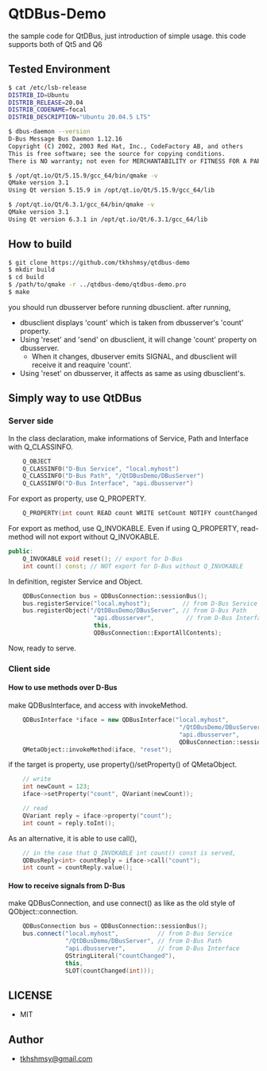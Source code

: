# QtDBus-Demo

the sample code for QtDBus, just introduction of simple usage.
this code supports both of Qt5 and Q6

## Tested Environment
```bash
$ cat /etc/lsb-release 
DISTRIB_ID=Ubuntu
DISTRIB_RELEASE=20.04
DISTRIB_CODENAME=focal
DISTRIB_DESCRIPTION="Ubuntu 20.04.5 LTS"

$ dbus-daemon --version
D-Bus Message Bus Daemon 1.12.16
Copyright (C) 2002, 2003 Red Hat, Inc., CodeFactory AB, and others
This is free software; see the source for copying conditions.
There is NO warranty; not even for MERCHANTABILITY or FITNESS FOR A PARTICULAR PURPOSE.
```

```bash
$ /opt/qt.io/Qt/5.15.9/gcc_64/bin/qmake -v
QMake version 3.1
Using Qt version 5.15.9 in /opt/qt.io/Qt/5.15.9/gcc_64/lib

$ /opt/qt.io/Qt/6.3.1/gcc_64/bin/qmake -v
QMake version 3.1
Using Qt version 6.3.1 in /opt/qt.io/Qt/6.3.1/gcc_64/lib
```

## How to build
```bash
$ git clone https://github.com/tkhshmsy/qtdbus-demo
$ mkdir build
$ cd build
$ /path/to/qmake -r ../qtdbus-demo/qtdbus-demo.pro
$ make
```

you should run dbusserver before running dbusclient.
after running,
* dbusclient displays 'count' which is taken from dbusserver's 'count' property.
* Using 'reset' and 'send' on dbusclient, it will change 'count' property on dbusserver.
  * When it changes, dbuserver emits SIGNAL, and dbusclient will receive it and reaquire 'count'.
* Using 'reset' on dbusserver, it affects as same as using dbusclient's.

## Simply way to use QtDBus
### Server side
In the class declaration,
make informations of Service, Path and Interface with Q_CLASSINFO.
```cpp
    Q_OBJECT
    Q_CLASSINFO("D-Bus Service", "local.myhost")
    Q_CLASSINFO("D-Bus Path", "/QtDBusDemo/DBusServer")
    Q_CLASSINFO("D-Bus Interface", "api.dbusserver")
```
For export as property, use Q_PROPERTY.
```cpp
    Q_PROPERTY(int count READ count WRITE setCount NOTIFY countChanged)
```
For export as method, use Q_INVOKABLE.
Even if using Q_PROPERTY, read-method will not export without Q_INVOKABLE.
```cpp
public:
    Q_INVOKABLE void reset(); // export for D-Bus
    int count() const; // NOT export for D-Bus without Q_INVOKABLE
```

In definition, register Service and Object.
```cpp
    QDBusConnection bus = QDBusConnection::sessionBus();
    bus.registerService("local.myhost");         // from D-Bus Service
    bus.registerObject("/QtDBusDemo/DBusServer", // from D-Bus Path
                        "api.dbusserver",         // from D-Bus Interface
                        this,
                        QDBusConnection::ExportAllContents);
```

Now, ready to serve.

### Client side

#### How to use methods over D-Bus
make QDBusInterface, and access with invokeMethod.
```cpp
    QDBusInterface *iface = new QDBusInterface("local.myhost",           // from D-Bus Service
                                                "/QtDBusDemo/DBusServer", // from D-Bus Path
                                                "api.dbusserver",         // from D-Bus Interface
                                                QDBusConnection::sessionBus());
    QMetaObject::invokeMethod(iface, "reset");
```
if the target is property, use property()/setProperty() of QMetaObject.
```cpp
    // write
    int newCount = 123;
    iface->setProperty("count", QVariant(newCount));

    // read
    QVariant reply = iface->property("count");
    int count = reply.toInt();
```

As an alternative, it is able to use call(),
```cpp
    // in the case that Q_INVOKABLE int count() const is served,
    QDBusReply<int> countReply = iface->call("count");
    int count = countReply.value();
```


#### How to receive signals from D-Bus
make QDBusConnection, and use connect() as like as the old style of QObject::connection.
```cpp
    QDBusConnection bus = QDBusConnection::sessionBus();
    bus.connect("local.myhost",           // from D-Bus Service
                "/QtDBusDemo/DBusServer", // from D-Bus Path
                "api.dbusserver",         // from D-Bus Interface
                QStringLiteral("countChanged"),
                this,
                SLOT(countChanged(int)));    
```

## LICENSE
* MIT

## Author
* tkhshmsy@gmail.com
